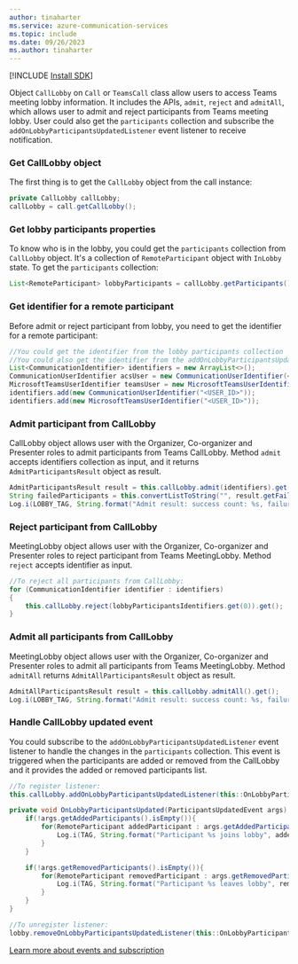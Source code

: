 ```yaml
---
author: tinaharter
ms.service: azure-communication-services
ms.topic: include
ms.date: 09/26/2023
ms.author: tinaharter
---
```

[!INCLUDE [Install SDK](../install-sdk/install-sdk-android.md)]

Object `CallLobby` on `Call` or `TeamsCall` class allow users to access Teams meeting lobby information. It includes the APIs, `admit`, `reject` and `admitAll`, which allows user to admit and reject participants from Teams meeting lobby. User could also get the `participants` collection and subscribe the `addOnLobbyParticipantsUpdatedListener` event listener to receive notification.

### Get CallLobby object
The first thing is to get the `CallLobby` object  from the call instance: 
```java
private CallLobby callLobby;
callLobby = call.getCallLobby();
```

### Get lobby participants properties
To know who is in the lobby, you could get the `participants` collection from `CallLobby` object. It's a collection of `RemoteParticipant` object with `InLobby` state. To get the `participants` collection:

```java
List<RemoteParticipant> lobbyParticipants = callLobby.getParticipants(); 
```

### Get identifier for a remote participant
Before admit or reject participant from lobby, you need to get the identifier for a remote participant:
```java
//You could get the identifier from the lobby participants collection
//You could also get the identifier from the addOnLobbyParticipantsUpdatedListener event
List<CommunicationIdentifier> identifiers = new ArrayList<>();
CommunicationUserIdentifier acsUser = new CommunicationUserIdentifier(<USER_ID>);
MicrosoftTeamsUserIdentifier teamsUser = new MicrosoftTeamsUserIdentifier(<USER_ID>);
identifiers.add(new CommunicationUserIdentifier("<USER_ID>"));
identifiers.add(new MicrosoftTeamsUserIdentifier("<USER_ID>"));
```

### Admit participant from CallLobby
CallLobby object allows user with the Organizer, Co-organizer and Presenter roles to admit participants from Teams CallLobby. Method `admit` accepts identifiers collection as input, and it returns `AdmitParticipantsResult` object as result.

```java
AdmitParticipantsResult result = this.callLobby.admit(identifiers).get();
String failedParticipants = this.convertListToString("", result.getFailedParticipants());
Log.i(LOBBY_TAG, String.format("Admit result: success count: %s, failure count: %s, failure participants: %s", admitResult.getSuccessCount(), failedParticipants.length(), failedParticipants));
```

### Reject participant from CallLobby
MeetingLobby object allows user with the Organizer, Co-organizer and Presenter roles to reject participant from Teams MeetingLobby. Method `reject` accepts identifier as input.

```java
//To reject all participants from CallLobby:
for (CommunicationIdentifier identifier : identifiers)
{
    this.callLobby.reject(lobbyParticipantsIdentifiers.get(0)).get();
}
```

### Admit all participants from CallLobby
MeetingLobby object allows user with the Organizer, Co-organizer and Presenter roles to admit all participants from Teams MeetingLobby. Method `admitAll` returns `AdmitAllParticipantsResult` object as result.

```java
AdmitAllParticipantsResult result = this.callLobby.admitAll().get();
Log.i(LOBBY_TAG, String.format("Admit result: success count: %s, failure count: %s, failure participants: %s", result.getSuccessCount(), result.getFailureCount()));
```

### Handle CallLobby updated event
You could subscribe to the `addOnLobbyParticipantsUpdatedListener` event listener to handle the changes in the `participants` collection. This event is triggered when the participants are added or removed from the CallLobby and it provides the added or removed participants list.

```java
//To register listener:
this.callLobby.addOnLobbyParticipantsUpdatedListener(this::OnLobbyParticipantsUpdated);

private void OnLobbyParticipantsUpdated(ParticipantsUpdatedEvent args) {
    if(!args.getAddedParticipants().isEmpty()){
        for(RemoteParticipant addedParticipant : args.getAddedParticipants()){
            Log.i(TAG, String.format("Participant %s joins lobby", addedParticipant.getDiaplayName()));
        }
    }

    if(!args.getRemovedParticipants().isEmpty()){
        for(RemoteParticipant removedParticipant : args.getRemovedParticipants()){
            Log.i(TAG, String.format("Participant %s leaves lobby", removedParticipant.getDiaplayName()));
        }
    }
}

//To unregister listener:
lobby.removeOnLobbyParticipantsUpdatedListener(this::OnLobbyParticipantsUpdated);
```
[Learn more about events and subscription ](../../events.md)